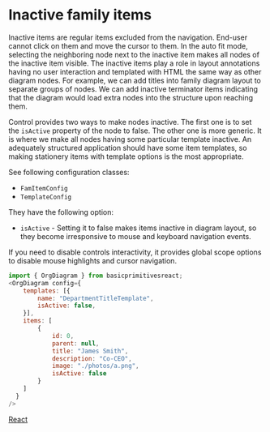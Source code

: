 # Inactive family items
Inactive items are regular items excluded from the navigation. End-user cannot click on them and move the cursor to them. In the auto fit mode,  selecting the neighboring node next to the inactive item makes all nodes of the inactive item visible. The inactive items play a role in layout annotations having no user interaction and templated with HTML the same way as other diagram nodes. For example, we can add titles into family diagram layout to separate groups of nodes. We can add inactive terminator items indicating that the diagram would load extra nodes into the structure upon reaching them.

Control provides two ways to make nodes inactive. The first one is to set the `isActive` property of the node to false. The other one is more generic. It is where we make all nodes having some particular template inactive. An adequately structured application should have some item templates, so making stationery items with template options is the most appropriate.

See following configuration classes:

* `FamItemConfig`
* `TemplateConfig`

They have the following option:

* `isActive` - Setting it to false makes items inactive in diagram layout, so they become irresponsive to mouse and keyboard navigation events. 

If you need to disable controls interactivity, it provides global scope options to disable mouse highlights and cursor navigation.

```JavaScript
import { OrgDiagram } from basicprimitivesreact;
<OrgDiagram config={
    templates: [{
        name: "DepartmentTitleTemplate",
        isActive: false,
    }],
    items: [
        {
            id: 0,
            parent: null,
            title: "James Smith",
            description: "Co-CEO",
            image: "./photos/a.png",
            isActive: false
        }
    ]
  }
/>
```

[React](../src/Samples/InactiveItems.jsx)
